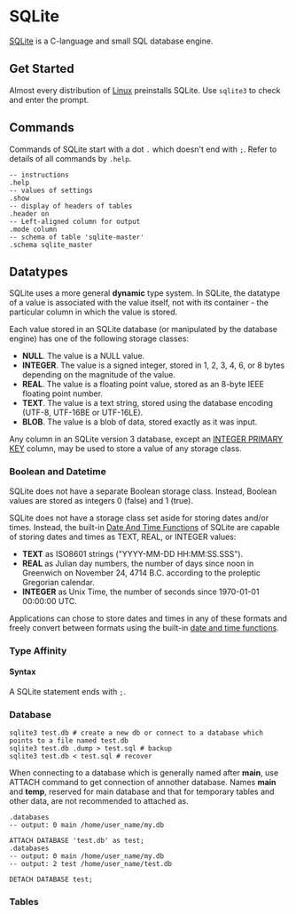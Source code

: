 # SQLite

[SQLite](https://sqlite.org/index.html) is a C-language and small SQL database engine.

## Get Started

Almost every distribution of [Linux](../linux.md) preinstalls SQLite. Use `sqlite3` to check and enter the prompt.

## Commands

Commands of SQLite start with a dot `.` which doesn't end with `;`. Refer to details of all commands by `.help`.

```sqlite
-- instructions
.help
-- values of settings
.show
-- display of headers of tables
.header on
-- Left-aligned column for output
.mode column
-- schema of table 'sqlite-master'
.schema sqlite_master
```

## Datatypes

SQLite uses a more general **dynamic** type system. In SQLite, the datatype of a value is associated with the value itself, not with its container \- the particular column in which the value is stored.

Each value stored in an SQLite database (or manipulated by the database engine) has one of the following storage classes:

- **NULL**. The value is a NULL value.
- **INTEGER**. The value is a signed integer, stored in 1, 2, 3, 4, 6, or 8 bytes depending on the magnitude of the value.
- **REAL**. The value is a floating point value, stored as an 8-byte IEEE floating point number.
- **TEXT**. The value is a text string, stored using the database encoding (UTF-8, UTF-16BE or UTF-16LE).
- **BLOB**. The value is a blob of data, stored exactly as it was input.

Any column in an SQLite version 3 database, except an [INTEGER PRIMARY KEY](https://www.sqlite.org/lang_createtable.html#rowid) column, may be used to store a value of any storage class.

### Boolean and Datetime

SQLite does not have a separate Boolean storage class. Instead, Boolean values are stored as integers 0 (false) and 1 (true).

SQLite does not have a storage class set aside for storing dates and/or times. Instead, the built-in [Date And Time Functions](https://www.sqlite.org/lang_datefunc.html) of SQLite are capable of storing dates and times as TEXT, REAL, or INTEGER values:

- **TEXT** as ISO8601 strings ("YYYY-MM-DD HH:MM:SS.SSS").
- **REAL** as Julian day numbers, the number of days since noon in Greenwich on November 24, 4714 B.C. according to the proleptic Gregorian calendar.
- **INTEGER** as Unix Time, the number of seconds since 1970-01-01 00:00:00 UTC.

Applications can chose to store dates and times in any of these formats and freely convert between formats using the built-in [date and time functions](https://www.sqlite.org/lang_datefunc.html).

### Type Affinity

#### Syntax

A SQLite statement ends with `;`.

### Database

```shell
sqlite3 test.db # create a new db or connect to a database which points to a file named test.db
sqlite3 test.db .dump > test.sql # backup
sqlite3 test.db < test.sql # recover
```

When connecting to a database which is generally named after **main**, use ATTACH command to get connection of annother database. Names **main** and **temp**, reserved for main database and that for temporary tables and other data, are not recommended to attached as.

```sqlite
.databases 
-- output: 0 main /home/user_name/my.db

ATTACH DATABASE 'test.db' as test;
.databases
-- output: 0 main /home/user_name/my.db
-- output: 2 test /home/user_name/test.db

DETACH DATABASE test;
```

### Tables
